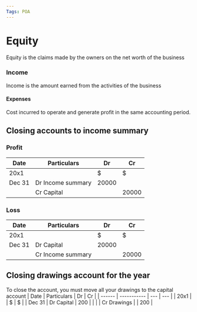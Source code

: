 ```yaml
---
Tags: POA
---
```

# Equity
Equity is the claims made by the owners on the net worth of the business
### Income
Income is the amount earned from the activities of the business
#### Expenses
Cost incurred to operate and generate profit in the same accounting period.

## Closing accounts to income summary
### Profit
| Date   | Particulars       | Dr    | Cr    |
| ------ | ----------------- | ----- | ----- |
| 20x1   |                   | $     | $     |
| Dec 31 | Dr Income summary  | 20000 |       |
|        | Cr Capital |       | 20000 |

### Loss
| Date   | Particulars       | Dr    | Cr    |
| ------ | ----------------- | ----- | ----- |
| 20x1   |                   | $     | $     |
| Dec 31 | Dr Capital        | 20000 |       |
|        | Cr Income summary |       | 20000 |

## Closing drawings account for the year
To close the account, you must move all your drawings to the capital account
| Date   | Particulars | Dr  | Cr  |
| ------ | ----------- | --- | --- |
| 20x1   |             | $   | $   |
| Dec 31 | Dr Capital  | 200 |     |
|        | Cr Drawings |     | 200 | 

